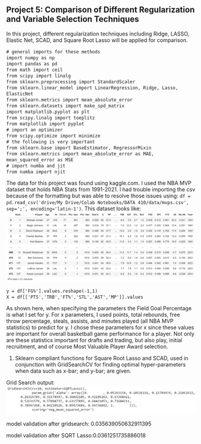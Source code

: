 ## Project 5: Comparison of Different Regularization and Variable Selection Techniques

In this project, different regularization techniques including Ridge, LASSO, Elastic Net, SCAD, and Square Root Lasso will be applied for comparison.

```
# general imports for these methods
import numpy as np
import pandas as pd
from math import ceil
from scipy import linalg
from sklearn.preprocessing import StandardScaler
from sklearn.linear_model import LinearRegression, Ridge, Lasso, ElasticNet
from sklearn.metrics import mean_absolute_error
from sklearn.datasets import make_spd_matrix
import matplotlib.pyplot as plt
from scipy.linalg import toeplitz
from matplotlib import pyplot
# import an optimizer
from scipy.optimize import minimize
# the following is very important
from sklearn.base import BaseEstimator, RegressorMixin
from sklearn.metrics import mean_absolute_error as MAE, mean_squared_error as MSE
# import numba and jit
from numba import njit
```
The data for this project was found using kaggle.com. I used the NBA MVP dataset that holds NBA Stats from 1991-2021. I had trouble importing the csv because of the formatting but was able to resolve those issues using: ```df = pd.read_csv('drive/My Drive/Colab Notebooks/DATA 410/data/mvps.csv', sep=';', encoding='latin-1')```. This dataset looks like: ![](mvp_data.png)
```
y = df['FG%'].values.reshape(-1,1)
X = df[['PTS','TRB','FT%','STL','AST','MP']].values
``` 
As shown here, when specifying the parameters the Field Goal Percentage is what I set for y. For x parameters, I used points, total rebounds, free throw percentage, steals, assists, and minutes played (all NBA MVP statistics) to predict for y. I chose these parameters for x since these values are important for overall basketball game performance for a player. Not only are these statistics important for drafts and trading, but also play, initial recruitment, and of course Most Valuable Player Award selection. 


1. Sklearn compliant functions for Square Root Lasso and SCAD, used in conjunction with GridSearchCV for finding optimal hyper-parameters when data such as x-bar; and y-bar; are given.

Grid Search output: 
![](gridsearch_fit_output.png)

model validation after gridsearch: 0.035639050632911395

model validation after SQRT Lasso:0.0361251735886018





















